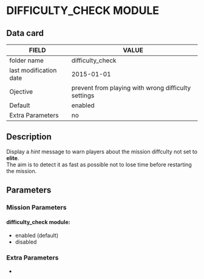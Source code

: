 # DIFFICULTY_CHECK MODULE

## Data card

| FIELD                   | VALUE
|-------------------------|-------------
| folder name             | difficulty_check
| last modification date  | 2015-01-01
| Ojective                | prevent from playing with wrong difficulty settings
| Default                 | enabled
| Extra Parameters        | no

## Description

Display a _hint_ message to warn players about the mission diffculty not set to __elite__.  
The aim is to detect it as fast as possible not to lose time before restarting the mission.

## Parameters

### Mission Parameters

#### difficulty_check module: 

* enabled (default)
* disabled

### Extra Parameters

-
